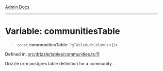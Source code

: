 [Admin Docs](/)

***

# Variable: communitiesTable

> `const` **communitiesTable**: `PgTableWithColumns`\<\{\}\>

Defined in: [src/drizzle/tables/communities.ts:11](https://github.com/PratapRathi/talawa-api/blob/72aae1e3507e4dd8ad32a69696c05d569e0ed095/src/drizzle/tables/communities.ts#L11)

Drizzle orm postgres table definition for a community.
